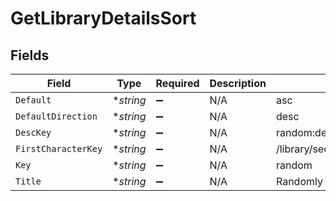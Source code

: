 # GetLibraryDetailsSort


## Fields

| Field                              | Type                               | Required                           | Description                        | Example                            |
| ---------------------------------- | ---------------------------------- | ---------------------------------- | ---------------------------------- | ---------------------------------- |
| `Default`                          | **string*                          | :heavy_minus_sign:                 | N/A                                | asc                                |
| `DefaultDirection`                 | **string*                          | :heavy_minus_sign:                 | N/A                                | desc                               |
| `DescKey`                          | **string*                          | :heavy_minus_sign:                 | N/A                                | random:desc                        |
| `FirstCharacterKey`                | **string*                          | :heavy_minus_sign:                 | N/A                                | /library/sections/1/firstCharacter |
| `Key`                              | **string*                          | :heavy_minus_sign:                 | N/A                                | random                             |
| `Title`                            | **string*                          | :heavy_minus_sign:                 | N/A                                | Randomly                           |